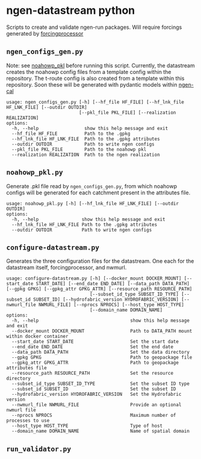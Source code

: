# ngen-datastream python
Scripts to create and validate ngen-run packages. Will require forcings generated by [forcingprocessor](https://github.com/CIROH-UA/ngen-datastream/tree/main/forcingprocessor)

## `ngen_configs_gen.py`
Note: see [noahowp_pkl](#noahowp_pklpy) before running this script. Currently, the datastream creates the noahowp config files from a template config within the repository. 
The t-route config is also created from a template within this repository. Soon these will be generated with pydantic models within [ngen-cal](https://github.com/NOAA-OWP/ngen-cal)
```
usage: ngen_configs_gen.py [-h] [--hf_file HF_FILE] [--hf_lnk_file HF_LNK_FILE] [--outdir OUTDIR]
                           [--pkl_file PKL_FILE] [--realization REALIZATION]
options:
  -h, --help                 show this help message and exit
  --hf_file HF_FILE          Path to the .gpkg
  --hf_lnk_file HF_LNK_FILE  Path to the .gpkg attributes
  --outdir OUTDIR            Path to write ngen configs
  --pkl_file PKL_FILE        Path to the noahowp pkl
  --realization REALIZATION  Path to the ngen realization
```


## `noahowp_pkl.py`
Generate .pkl file read by `ngen_configs_gen.py`, from which noahowp configs will be generated for each catchment present in the attributes file.
```
usage: noahowp_pkl.py [-h] [--hf_lnk_file HF_LNK_FILE] [--outdir OUTDIR]
options:
  -h, --help                show this help message and exit
  --hf_lnk_file HF_LNK_FILE Path to the .gpkg attributes
  --outdir OUTDIR           Path to write ngen configs
```

## `configure-datastream.py`
Generates the three configuration files for the datastream. One each for the datastream itself, forcingprocessor, and nwmurl.
```
usage: configure-datastream.py [-h] [--docker_mount DOCKER_MOUNT] [--start_date START_DATE] [--end_date END_DATE] [--data_path DATA_PATH] [--gpkg GPKG] [--gpkg_attr GPKG_ATTR] [--resource_path RESOURCE_PATH]
                               [--subset_id_type SUBSET_ID_TYPE] [--subset_id SUBSET_ID] [--hydrofabric_version HYDROFABRIC_VERSION] [--nwmurl_file NWMURL_FILE] [--nprocs NPROCS] [--host_type HOST_TYPE]
                               [--domain_name DOMAIN_NAME]
options:
  -h, --help                                  show this help message and exit
  --docker_mount DOCKER_MOUNT                 Path to DATA_PATH mount within docker container
  --start_date START_DATE                     Set the start date
  --end_date END_DATE                         Set the end date
  --data_path DATA_PATH                       Set the data directory
  --gpkg GPKG                                 Path to geopackage file
  --gpkg_attr GPKG_ATTR                       Path to geopackage attributes file
  --resource_path RESOURCE_PATH               Set the resource directory
  --subset_id_type SUBSET_ID_TYPE             Set the subset ID type
  --subset_id SUBSET_ID                       Set the subset ID
  --hydrofabric_version HYDROFABRIC_VERSION   Set the Hydrofabric version
  --nwmurl_file NWMURL_FILE                   Provide an optional nwmurl file
  --nprocs NPROCS                             Maximum number of processes to use
  --host_type HOST_TYPE                       Type of host
  --domain_name DOMAIN_NAME                   Name of spatial domain
```

## `run_validator.py`